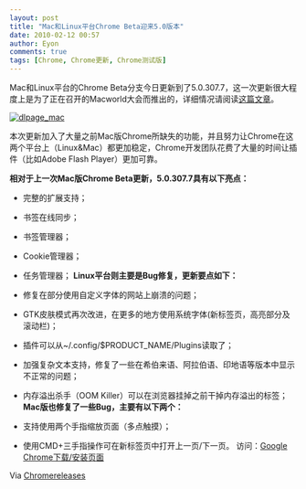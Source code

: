 ```yaml
---
layout: post
title: "Mac和Linux平台Chrome Beta迎来5.0版本"
date: 2010-02-12 00:57
author: Eyon
comments: true
tags: [Chrome, Chrome更新, Chrome测试版]
---
```

Mac和Linux平台的Chrome Beta分支今日更新到了5.0.307.7，这一次更新很大程度上是为了正在召开的Macworld大会而推出的，详细情况请阅读[这篇文章](http://googleblog.blogspot.com/2010/02/bringing-extensions-to-google-chrome.html)。

<a href="http://img.chromi.org/2010/02/dlpage_mac.jpg">![](http://img.chromi.org/2010/02/dlpage_mac.jpg "dlpage_mac")</a>

本次更新加入了大量之前Mac版Chrome所缺失的功能，并且努力让Chrome在这两个平台上（Linux&amp;Mac）都更加稳定，Chrome开发团队花费了大量的时间让插件（比如Adobe Flash Player）更加可靠。

**相对于上一次Mac版Chrome Beta更新，5.0.307.7具有以下亮点：**


*   完整的扩展支持；
*   书签在线同步；
*   书签管理器；
*   Cookie管理器；
*   任务管理器；
**Linux平台则主要是Bug修复，更新要点如下：**<!--more-->


*   修复在部分使用自定义字体的网站上崩溃的问题；
*   GTK皮肤模式再次改进，在更多的地方使用系统字体(新标签页，高亮部分及滚动栏)；
*   插件可以从~/.config/$PRODUCT_NAME/Plugins读取了；
*   加强复杂文本支持，修复了一些在希伯来语、阿拉伯语、印地语等版本中显示不正常的问题；
*   内存溢出杀手（OOM Killer）可以在浏览器挂掉之前干掉内存溢出的标签；
**Mac版也修复了一些Bug，主要有以下两个：**


*   支持使用两个手指缩放页面（多点触摸）；
*   使用CMD+三手指操作可在新标签页中打开上一页/下一页。
访问：[Google Chrome下载/安装页面](http://www.chromi.org/chromedownload)

Via [Chromereleases](http://googlechromereleases.blogspot.com/2010/02/beta-update-mac-and-linux.html)

